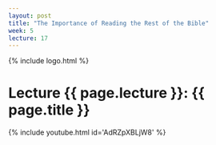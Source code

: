 ```yaml
---
layout: post
title: "The Importance of Reading the Rest of the Bible"
week: 5
lecture: 17
---
```


{% include logo.html %}

# Lecture {{ page.lecture }}: {{ page.title }}

{% include youtube.html id='AdRZpXBLjW8' %}
